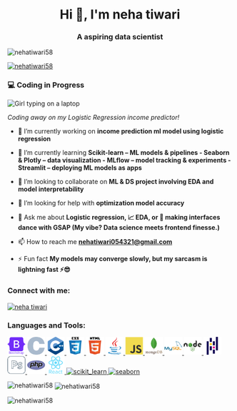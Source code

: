 <h1 align="center">Hi 👋, I'm neha tiwari</h1>
<h3 align="center">A aspiring data scientist</h3>

<p align="left"> <img src="https://komarev.com/ghpvc/?username=nehatiwari58&label=Profile%20views&color=0e75b6&style=flat" alt="nehatiwari58" /> </p>

<p align="left"> <a href="https://github.com/ryo-ma/github-profile-trophy"><img src="https://github-profile-trophy.vercel.app/?username=nehatiwari58" alt="nehatiwari58" /></a> </p>
<h3>💻 Coding in Progress</h3>
<img src="https://media3.giphy.com/media/v1.Y2lkPTc5MGI3NjExeDNwdmduMW03a291aTFnM2ozdjNyaDR4dmxoNDZjeDIqeW9vN3dpdCZlcD12MV9pbnRlcm5hbF9naWZfYnIfaWQmY3Q9Zw/TbDyg1q2c583Mr3Z2H/giphy.gif" alt="Girl typing on a laptop" width="300">
<p><em>Coding away on my Logistic Regression income predictor!</em></p>

- 🔭 I’m currently working on **income prediction ml model using logistic regression**

- 🌱 I’m currently learning **Scikit-learn – ML models & pipelines - Seaborn & Plotly – data visualization - MLflow – model tracking & experiments - Streamlit – deploying ML models as apps**

- 👯 I’m looking to collaborate on **ML & DS project involving EDA and model interpretability**

- 🤝 I’m looking for help with **optimization model accuracy**

- 💬 Ask me about **Logistic regression, 📈 EDA, or 🎨 making interfaces dance with GSAP (My vibe? Data science meets frontend finesse.)**

- 📫 How to reach me **nehatiwari054321@gmail.com**

- ⚡ Fun fact **My models may converge slowly, but my sarcasm is lightning fast ⚡😎**

<h3 align="left">Connect with me:</h3>
<p align="left">
<a href="https://linkedin.com/in/neha tiwari" target="blank"><img align="center" src="https://raw.githubusercontent.com/rahuldkjain/github-profile-readme-generator/master/src/images/icons/Social/linked-in-alt.svg" alt="neha tiwari" height="30" width="40" /></a>
</p>

<h3 align="left">Languages and Tools:</h3>
<p align="left"> <a href="https://getbootstrap.com" target="_blank" rel="noreferrer"> <img src="https://raw.githubusercontent.com/devicons/devicon/master/icons/bootstrap/bootstrap-plain-wordmark.svg" alt="bootstrap" width="40" height="40"/> </a> <a href="https://www.cprogramming.com/" target="_blank" rel="noreferrer"> <img src="https://raw.githubusercontent.com/devicons/devicon/master/icons/c/c-original.svg" alt="c" width="40" height="40"/> </a> <a href="https://www.w3schools.com/cpp/" target="_blank" rel="noreferrer"> <img src="https://raw.githubusercontent.com/devicons/devicon/master/icons/cplusplus/cplusplus-original.svg" alt="cplusplus" width="40" height="40"/> </a> <a href="https://www.w3schools.com/css/" target="_blank" rel="noreferrer"> <img src="https://raw.githubusercontent.com/devicons/devicon/master/icons/css3/css3-original-wordmark.svg" alt="css3" width="40" height="40"/> </a> <a href="https://www.w3.org/html/" target="_blank" rel="noreferrer"> <img src="https://raw.githubusercontent.com/devicons/devicon/master/icons/html5/html5-original-wordmark.svg" alt="html5" width="40" height="40"/> </a> <a href="https://www.java.com" target="_blank" rel="noreferrer"> <img src="https://raw.githubusercontent.com/devicons/devicon/master/icons/java/java-original.svg" alt="java" width="40" height="40"/> </a> <a href="https://developer.mozilla.org/en-US/docs/Web/JavaScript" target="_blank" rel="noreferrer"> <img src="https://raw.githubusercontent.com/devicons/devicon/master/icons/javascript/javascript-original.svg" alt="javascript" width="40" height="40"/> </a> <a href="https://www.mongodb.com/" target="_blank" rel="noreferrer"> <img src="https://raw.githubusercontent.com/devicons/devicon/master/icons/mongodb/mongodb-original-wordmark.svg" alt="mongodb" width="40" height="40"/> </a> <a href="https://www.mysql.com/" target="_blank" rel="noreferrer"> <img src="https://raw.githubusercontent.com/devicons/devicon/master/icons/mysql/mysql-original-wordmark.svg" alt="mysql" width="40" height="40"/> </a> <a href="https://nodejs.org" target="_blank" rel="noreferrer"> <img src="https://raw.githubusercontent.com/devicons/devicon/master/icons/nodejs/nodejs-original-wordmark.svg" alt="nodejs" width="40" height="40"/> </a> <a href="https://pandas.pydata.org/" target="_blank" rel="noreferrer"> <img src="https://raw.githubusercontent.com/devicons/devicon/2ae2a900d2f041da66e950e4d48052658d850630/icons/pandas/pandas-original.svg" alt="pandas" width="40" height="40"/> </a> <a href="https://www.photoshop.com/en" target="_blank" rel="noreferrer"> <img src="https://raw.githubusercontent.com/devicons/devicon/master/icons/photoshop/photoshop-line.svg" alt="photoshop" width="40" height="40"/> </a> <a href="https://www.php.net" target="_blank" rel="noreferrer"> <img src="https://raw.githubusercontent.com/devicons/devicon/master/icons/php/php-original.svg" alt="php" width="40" height="40"/> </a> <a href="https://reactjs.org/" target="_blank" rel="noreferrer"> <img src="https://raw.githubusercontent.com/devicons/devicon/master/icons/react/react-original-wordmark.svg" alt="react" width="40" height="40"/> </a> <a href="https://scikit-learn.org/" target="_blank" rel="noreferrer"> <img src="https://upload.wikimedia.org/wikipedia/commons/0/05/Scikit_learn_logo_small.svg" alt="scikit_learn" width="40" height="40"/> </a> <a href="https://seaborn.pydata.org/" target="_blank" rel="noreferrer"> <img src="https://seaborn.pydata.org/_images/logo-mark-lightbg.svg" alt="seaborn" width="40" height="40"/> </a> </p>

<p><img align="left" src="https://github-readme-stats.vercel.app/api/top-langs?username=nehatiwari58&show_icons=true&locale=en&layout=compact" alt="nehatiwari58" /></p>

<p>&nbsp;<img align="center" src="https://github-readme-stats.vercel.app/api?username=nehatiwari58&show_icons=true&locale=en" alt="nehatiwari58" /></p>

<p><img align="center" src="https://github-readme-streak-stats.herokuapp.com/?user=nehatiwari58&" alt="nehatiwari58" /></p>




